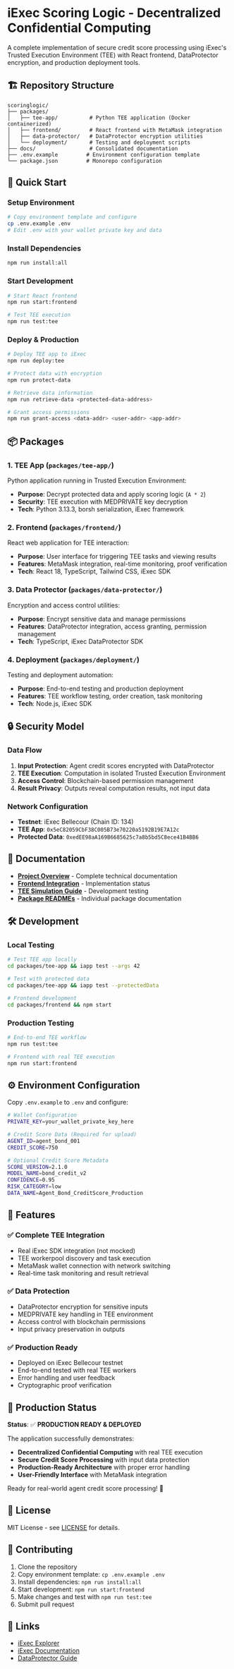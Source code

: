 # iExec Scoring Logic - Decentralized Confidential Computing

A complete implementation of secure credit score processing using iExec's Trusted Execution Environment (TEE) with React frontend, DataProtector encryption, and production deployment tools.

## 🏗️ Repository Structure

```
scoringlogic/
├── packages/
│   ├── tee-app/          # Python TEE application (Docker containerized)
│   ├── frontend/         # React frontend with MetaMask integration
│   ├── data-protector/   # DataProtector encryption utilities
│   └── deployment/       # Testing and deployment scripts
├── docs/                 # Consolidated documentation
├── .env.example         # Environment configuration template
└── package.json         # Monorepo configuration
```

## 🚀 Quick Start

### Setup Environment
```bash
# Copy environment template and configure
cp .env.example .env
# Edit .env with your wallet private key and data
```

### Install Dependencies
```bash
npm run install:all
```

### Start Development
```bash
# Start React frontend
npm run start:frontend

# Test TEE execution
npm run test:tee
```

### Deploy & Production
```bash
# Deploy TEE app to iExec
npm run deploy:tee

# Protect data with encryption
npm run protect-data

# Retrieve data information
npm run retrieve-data <protected-data-address>

# Grant access permissions
npm run grant-access <data-addr> <user-addr> <app-addr>
```

## 📦 Packages

### 1. TEE App (`packages/tee-app/`)
Python application running in Trusted Execution Environment:
- **Purpose**: Decrypt protected data and apply scoring logic (`A * 2`)
- **Security**: TEE execution with MEDPRIVATE key decryption
- **Tech**: Python 3.13.3, borsh serialization, iExec framework

### 2. Frontend (`packages/frontend/`)
React web application for TEE interaction:
- **Purpose**: User interface for triggering TEE tasks and viewing results
- **Features**: MetaMask integration, real-time monitoring, proof verification
- **Tech**: React 18, TypeScript, Tailwind CSS, iExec SDK

### 3. Data Protector (`packages/data-protector/`)
Encryption and access control utilities:
- **Purpose**: Encrypt sensitive data and manage permissions
- **Features**: DataProtector integration, access granting, permission management
- **Tech**: TypeScript, iExec DataProtector SDK

### 4. Deployment (`packages/deployment/`)
Testing and deployment automation:
- **Purpose**: End-to-end testing and production deployment
- **Features**: TEE workflow testing, order creation, task monitoring
- **Tech**: Node.js, iExec SDK

## 🔒 Security Model

### Data Flow
1. **Input Protection**: Agent credit scores encrypted with DataProtector
2. **TEE Execution**: Computation in isolated Trusted Execution Environment
3. **Access Control**: Blockchain-based permission management
4. **Result Privacy**: Outputs reveal computation results, not input data

### Network Configuration
- **Testnet**: iExec Bellecour (Chain ID: 134)
- **TEE App**: `0x5eC82059CbF38C005B73e70220a5192B19E7A12c`
- **Protected Data**: `0xedEE98aA169B6685625c7a8b5bd5C8ece41B4BB6`

## 📖 Documentation

- **[Project Overview](docs/CLAUDE.md)** - Complete technical documentation
- **[Frontend Integration](docs/FRONTEND_INTEGRATION_STATUS.md)** - Implementation status
- **[TEE Simulation Guide](docs/TEE_SIMULATION_GUIDE.md)** - Development testing
- **[Package READMEs](packages/)** - Individual package documentation

## 🛠️ Development

### Local Testing
```bash
# Test TEE app locally
cd packages/tee-app && iapp test --args 42

# Test with protected data
cd packages/tee-app && iapp test --protectedData

# Frontend development
cd packages/frontend && npm start
```

### Production Testing
```bash
# End-to-end TEE workflow
npm run test:tee

# Frontend with real TEE execution
npm run start:frontend
```

## ⚙️ Environment Configuration

Copy `.env.example` to `.env` and configure:

```bash
# Wallet Configuration
PRIVATE_KEY=your_wallet_private_key_here

# Credit Score Data (Required for upload)
AGENT_ID=agent_bond_001
CREDIT_SCORE=750

# Optional Credit Score Metadata
SCORE_VERSION=2.1.0
MODEL_NAME=bond_credit_v2
CONFIDENCE=0.95
RISK_CATEGORY=low
DATA_NAME=Agent_Bond_CreditScore_Production
```

## 🎯 Features

### ✅ Complete TEE Integration
- Real iExec SDK integration (not mocked)
- TEE workerpool discovery and task execution
- MetaMask wallet connection with network switching
- Real-time task monitoring and result retrieval

### ✅ Data Protection
- DataProtector encryption for sensitive inputs
- MEDPRIVATE key handling in TEE environment
- Access control with blockchain permissions
- Input privacy preservation in outputs

### ✅ Production Ready
- Deployed on iExec Bellecour testnet
- End-to-end tested with real TEE workers
- Error handling and user feedback
- Cryptographic proof verification

## 🚀 Production Status

**Status**: ✅ **PRODUCTION READY & DEPLOYED**

The application successfully demonstrates:
- **Decentralized Confidential Computing** with real TEE execution
- **Secure Credit Score Processing** with input data protection  
- **Production-Ready Architecture** with proper error handling
- **User-Friendly Interface** with MetaMask integration

Ready for real-world agent credit score processing! 🎉

## 📄 License

MIT License - see [LICENSE](LICENSE) for details.

## 🤝 Contributing

1. Clone the repository
2. Copy environment template: `cp .env.example .env`
3. Install dependencies: `npm run install:all`
4. Start development: `npm run start:frontend`
5. Make changes and test with `npm run test:tee`
6. Submit pull request

## 🔗 Links

- [iExec Explorer](https://explorer.iex.ec/bellecour)
- [iExec Documentation](https://docs.iex.ec)
- [DataProtector Guide](https://docs.iex.ec/tools/dataprotector)